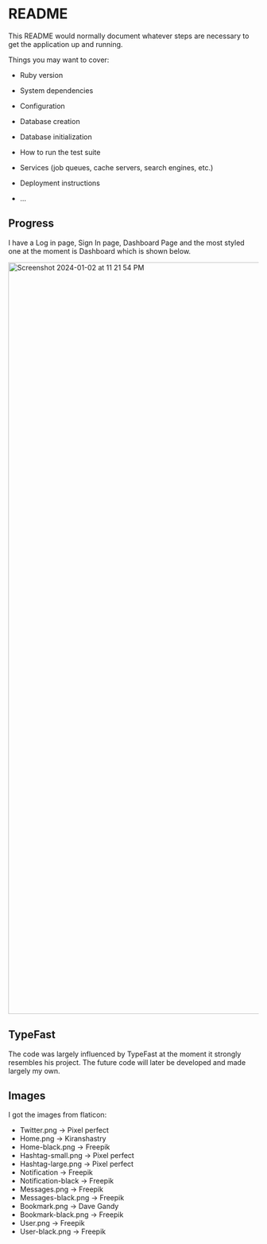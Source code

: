 # README

This README would normally document whatever steps are necessary to get the
application up and running.

Things you may want to cover:

* Ruby version

* System dependencies

* Configuration

* Database creation

* Database initialization

* How to run the test suite

* Services (job queues, cache servers, search engines, etc.)

* Deployment instructions

* ...

## Progress
I have a Log in page, Sign In page, Dashboard Page and the most styled one at the moment is Dashboard which is shown below.

<img width="1512" alt="Screenshot 2024-01-02 at 11 21 54 PM" src="https://github.com/MarcoHolden/twitter-cloneTwo/assets/136394451/43360804-fa7c-4efb-a2a5-7b33ed7f2d5c">

## TypeFast
The code was largely influenced by TypeFast at the moment it strongly resembles his project. The future code will later be developed and made largely my own.

## Images
I got the images from flaticon:
  
  - Twitter.png -> Pixel perfect
  - Home.png -> Kiranshastry
  - Home-black.png -> Freepik
  - Hashtag-small.png -> Pixel perfect
  - Hashtag-large.png -> Pixel perfect
  - Notification -> Freepik
  - Notification-black -> Freepik
  - Messages.png -> Freepik
  - Messages-black.png -> Freepik
  - Bookmark.png -> Dave Gandy
  - Bookmark-black.png -> Freepik
  - User.png -> Freepik
  - User-black.png -> Freepik
